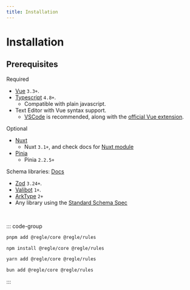 ```yaml
---
title: Installation
---
```


# Installation

## Prerequisites

Required
- [Vue](https://vuejs.org/) <span data-title="vue"></span>  `3.3+`.
- [Typescript](https://www.typescriptlang.org/) <span data-title="ee.ts"></span>  `4.8+`. 
  - Compatible with plain javascript.
- Text Editor with Vue syntax support.
  -  [VSCode](https://code.visualstudio.com/) <span data-title=".vscode"></span> is recommended, along with the [official Vue extension](https://marketplace.visualstudio.com/items?itemName=Vue.volar).

Optional
- [Nuxt](https://nuxt.com/) <span data-title="nuxt"></span> 
  - Nuxt  `3.1+`, and check docs for [Nuxt module](/integrations/nuxt)
- [Pinia](https://pinia.vuejs.org/) <span data-title="pinia"></span> 
  - Pinia  `2.2.5+`

Schema libraries: [Docs](/integrations/schemas-libraries)

- [Zod](https://zod.dev/) <span data-title="zod"></span> `3.24+`. 
- [Valibot](https://valibot.dev/) <span data-title="valibot"></span> `1+`.
- [ArkType](https://arktype.io/) <span data-title="arktype"></span>  `2+`
- Any library using the [Standard Schema Spec](https://standardschema.dev/) 

<br/>

::: code-group

```sh [pnpm]
pnpm add @regle/core @regle/rules
```

```sh [npm]
npm install @regle/core @regle/rules
```

```sh [yarn]
yarn add @regle/core @regle/rules
```

```sh [bun]
bun add @regle/core @regle/rules
```

:::
